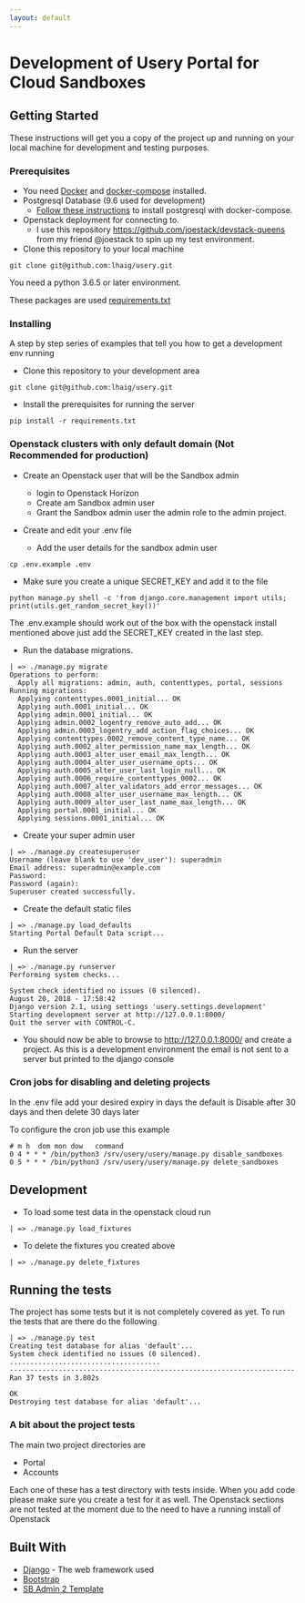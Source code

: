 ```yaml
---
layout: default
---
```


# Development of Usery Portal for Cloud Sandboxes

## Getting Started

These instructions will get you a copy of the project up and running on your local machine for development and testing purposes.

### Prerequisites

* You need [Docker](https://docs.docker.com/install/) and [docker-compose](https://docs.docker.com/v17.09/compose/install/#install-compose) installed.
* Postgresql Database (9.6 used for development)
    * [Follow these instructions](./docs/postgres/postgres_install.md) to install postgresql with docker-compose.
* Openstack deployment for connecting to.
    * I use this repository https://github.com/joestack/devstack-queens from my friend @joestack to spin up my test environment.
*  Clone this repository to your local machine
```
git clone git@github.com:lhaig/usery.git
```

You need a python 3.6.5 or later environment.

These packages are used
[requirements.txt](requirements.txt)

### Installing

A step by step series of examples that tell you how to get a development env running

*  Clone this repository to your development area
```
git clone git@github.com:lhaig/usery.git
```
* Install the prerequisites for running the server
```
pip install -r requirements.txt
```
### Openstack clusters with only default domain (Not Recommended for production)
* Create an Openstack user that will be the Sandbox admin
  * login to Openstack Horizon
  * Create am Sandbox admin user
  * Grant the Sandbox admin user the admin role to the admin project.

* Create and edit your .env file
  * Add the user details for the sandbox admin user
```
cp .env.example .env
```
* Make sure you create a unique SECRET_KEY and add it to the file
```
python manage.py shell -c 'from django.core.management import utils; print(utils.get_random_secret_key())'
```
The .env.example should work out of the box with the openstack install mentioned above just add the SECRET_KEY created in the last step.

*  Run the database migrations.
```
| => ./manage.py migrate
Operations to perform:
  Apply all migrations: admin, auth, contenttypes, portal, sessions
Running migrations:
  Applying contenttypes.0001_initial... OK
  Applying auth.0001_initial... OK
  Applying admin.0001_initial... OK
  Applying admin.0002_logentry_remove_auto_add... OK
  Applying admin.0003_logentry_add_action_flag_choices... OK
  Applying contenttypes.0002_remove_content_type_name... OK
  Applying auth.0002_alter_permission_name_max_length... OK
  Applying auth.0003_alter_user_email_max_length... OK
  Applying auth.0004_alter_user_username_opts... OK
  Applying auth.0005_alter_user_last_login_null... OK
  Applying auth.0006_require_contenttypes_0002... OK
  Applying auth.0007_alter_validators_add_error_messages... OK
  Applying auth.0008_alter_user_username_max_length... OK
  Applying auth.0009_alter_user_last_name_max_length... OK
  Applying portal.0001_initial... OK
  Applying sessions.0001_initial... OK
```

*  Create your super admin user
```
| => ./manage.py createsuperuser
Username (leave blank to use 'dev_user'): superadmin
Email address: superadmin@example.com
Password:
Password (again):
Superuser created successfully.
```

* Create the default static files

```
| => ./manage.py load_defaults
Starting Portal Default Data script...

```

* Run the server

```
| => ./manage.py runserver
Performing system checks...

System check identified no issues (0 silenced).
August 20, 2018 - 17:58:42
Django version 2.1, using settings 'usery.settings.development'
Starting development server at http://127.0.0.1:8000/
Quit the server with CONTROL-C.
```

* You should now be able to browse to http://127.0.0.1:8000/ and create a project.
As this is a development environment the email is not sent to a server but printed to the django console

### Cron jobs for disabling and deleting projects

In the .env file add your desired expiry in days the default is Disable after 30 days and then delete 30 days later

To configure the cron job use this example

```
# m h  dom mon dow   command
0 4 * * * /bin/python3 /srv/usery/usery/manage.py disable_sandboxes
0 5 * * * /bin/python3 /srv/usery/usery/manage.py delete_sandboxes
```


## Development

* To load some test data in the openstack cloud run
```
| => ./manage.py load_fixtures
```

* To delete the fixtures you created above
```
| => ./manage.py delete_fixtures
```

## Running the tests

The project has some tests but it is not completely covered as yet.
To run the tests that are there do the following
```
| => ./manage.py test
Creating test database for alias 'default'...
System check identified no issues (0 silenced).
.....................................
----------------------------------------------------------------------
Ran 37 tests in 3.802s

OK
Destroying test database for alias 'default'...

```

### A bit about the project tests

The main two project directories are
* Portal
* Accounts

Each one of these has a test directory with tests inside.
When you add code please make sure you create a test for it as well.
The Openstack sections are not tested at the moment due to the need to have a running install of Openstack

## Built With

* [Django](https://www.djangoproject.com/) - The web framework used
* [Bootstrap](https://getbootstrap.com/)
* [SB Admin 2 Template](https://startbootstrap.com/template-overviews/sb-admin-2/)

